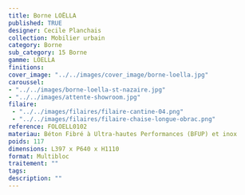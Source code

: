 ```yaml
---
title: Borne LOËLLA
published: TRUE
designer: Cecile Planchais
collection: Mobilier urbain
category: Borne
sub_category: 15 Borne
gamme: LOELLA
finitions: 
cover_image: "../../images/cover_image/borne-loella.jpg"
caroussel: 
- "../../images/borne-loella-st-nazaire.jpg"
- "../../images/attente-showroom.jpg"
filaire: 
 - "../../images/filaires/filaire-cantine-04.png"
 - "../../images/filaires/filaire-chaise-longue-obrac.png"
reference: FOLOELL0102
materiau: Béton Fibré à Ultra-hautes Performances (BFUP) et inox
poids: 117
dimensions: L397 x P640 x H1110 
format: Multibloc
traitement: ""
tags: 
description: ""
---
```

